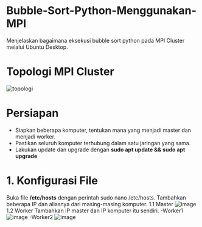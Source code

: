 # Bubble-Sort-Python-Menggunakan-MPI
Menjelaskan bagaimana eksekusi bubble sort python pada MPI Cluster melalui Ubuntu Desktop.

# Topologi MPI Cluster
![topologi](https://github.com/ZahraMaharaniP/Bubble-Sort-Python-Menggunakan-MPI/assets/149281915/500a6921-3860-4b6b-8cb3-94caf1d5fb21)

# Persiapan
- Siapkan beberapa komputer, tentukan mana yang menjadi master dan menjadi worker. 
- Pastikan seluruh komputer terhubung dalam satu jaringan yang sama.
- Lakukan update dan upgrade dengan **sudo apt update && sudo apt upgrade**

# 1. Konfigurasi File
Buka file **/etc/hosts** dengan perintah sudo nano /etc/hosts. Tambahkan beberapa IP dan aliasnya dari masing-masing komputer. 
1.1 Master
![image](https://github.com/ZahraMaharaniP/Bubble-Sort-Python-Menggunakan-MPI/assets/149281915/b8c12b06-1468-4d9c-a6bd-80ecb458d10d)
1.2 Worker
Tambahkan IP master dan IP komputer itu sendiri.
-Worker1
![image](https://github.com/ZahraMaharaniP/Bubble-Sort-Python-Menggunakan-MPI/assets/149281915/9176c1f8-c8b5-4483-bf4f-2ba9fa834cf9)
-Worker2
![image](https://github.com/ZahraMaharaniP/Bubble-Sort-Python-Menggunakan-MPI/assets/149281915/ba8d99ba-2506-41ee-b18a-abd87161360b)

